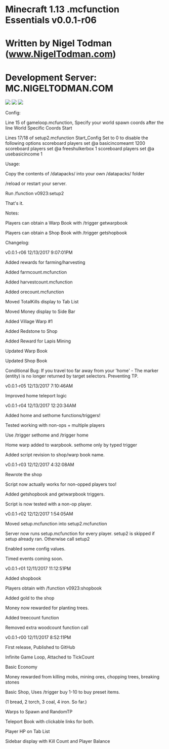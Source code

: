 # Minecraft 1.13 .mcfunction Essentials v0.0.1-r06

# Written by Nigel Todman (www.NigelTodman.com)

# Development Server: MC.NIGELTODMAN.COM

<img src="https://i.gyazo.com/bafaee4b37dcadae9ee3e12b9fdde1c4.png">

<img src="https://i.gyazo.com/7f83bba4c72d5bfc404a4ce8d56d17a6.jpg">

<img src="https://i.gyazo.com/bfae930a996d50b94a286dc6634ac7c5.jpg">

Config:

Line 15 of gameloop.mcfunction, Specify your world spawn coords after the line 
World Specific Coords Start

Lines 17/18 of setup2.mcfunction
Start_Config
Set to 0 to disable the following options
scoreboard players set @a basicincomeamt 1200
scoreboard players set @a freeshulkerbox 1
scoreboard players set @a usebasicincome 1


Usage:


Copy the contents of /datapacks/ into your own /datapacks/ folder

/reload or restart your server.

Run /function v0923:setup2

That's it.

Notes:


Players can obtain a Warp Book with /trigger getwarpbook

Players can obtain a Shop Book with /trigger getshopbook

Changelog:

v0.0.1-r06 12/13/2017 9:07:01PM

Added rewards for farming/harvesting

Added farmcount.mcfunction

Added harvestcount.mcfunction

Added orecount.mcfunction

Moved TotalKills display to Tab List

Moved Money display to Side Bar

Added Village Warp #1

Added Redstone to Shop

Added Reward for Lapis Mining

Updated Warp Book

Updated Shop Book

Conditional Bug: If you travel too far away from your 'home' - The marker (entity) is no longer returned by target selectors. Preventing TP.


v0.0.1-r05 12/13/2017 7:10:46AM

Improved home teleport logic

v0.0.1-r04 12/13/2017 12:20:34AM

Added home and sethome functions/triggers!

Tested working with non-ops + multiple players

Use /trigger sethome and /trigger home

Home warp added to warpbook. sethome only by typed trigger

Added script revision to shop/warp book name.


v0.0.1-r03 12/12/2017 4:32:08AM

Rewrote the shop

Script now actually works for non-opped players too!

Added getshopbook and getwarpbook triggers.

Script is now tested with a non-op player.


v0.0.1-r02 12/12/2017 1:54:05AM

Moved setup.mcfunction into setup2.mcfunction

Server now runs setup.mcfunction for every player. setup2 is skipped if setup already ran. Otherwise call setup2

Enabled some config values.

Timed events coming soon.


v0.0.1-r01 12/11/2017 11:12:51PM

Added shopbook

Players obtain with /function v0923:shopbook

Added gold to the shop

Money now rewarded for planting trees.

Added treecount function

Removed extra woodcount function call


v0.0.1-r00 12/11/2017 8:52:11PM

First release, Published to GitHub

Infinite Game Loop, Attached to TickCount

Basic Economy

Money rewarded from killing mobs, mining ores, chopping trees, breaking stones

Basic Shop, Uses /trigger buy 1-10 to buy preset items.

(1 bread, 2 torch, 3 coal, 4 iron. So far.)

Warps to Spawn and RandomTP

Teleport Book with clickable links for both.

Player HP on Tab List

Sidebar display with Kill Count and Player Balance